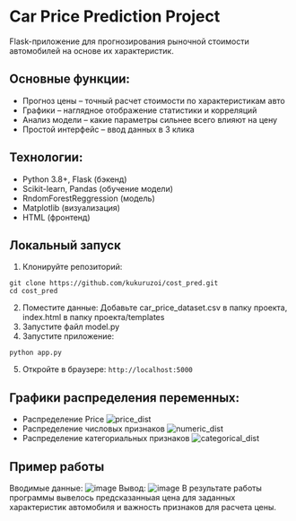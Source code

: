 # Car Price Prediction Project
Flask-приложение для прогнозирования рыночной стоимости автомобилей на основе их характеристик.

## Основные функции: 
- Прогноз цены – точный расчет стоимости по характеристикам авто  
- Графики – наглядное отображение статистики и корреляций  
- Анализ модели – какие параметры сильнее всего влияют на цену  
- Простой интерфейс – ввод данных в 3 клика  
 
## Технологии:
- Python 3.8+, Flask (бэкенд)
- Scikit-learn, Pandas (обучение модели)
- RndomForestReggression (модель)
- Matplotlib (визуализация)
- HTML (фронтенд)

## Локальный запуск
1. Клонируйте репозиторий:
```
git clone https://github.com/kukuruzoi/cost_pred.git
cd cost_pred
```
2. Поместите данные:
Добавьте car_price_dataset.csv в папку проекта, index.html в папку проекта/templates
3. Запустите файл model.py
4. Запустите приложение:
```
python app.py
```
5. Откройте в браузере:
```http://localhost:5000```

## Графики распределения переменных:
- Распределение Price 
![price_dist](https://github.com/user-attachments/assets/aa944a17-9eb3-4145-9373-3562f8c1b912)
- Распределение числовых признаков
![numeric_dist](https://github.com/user-attachments/assets/0ed8f16f-6332-4c5a-8cd9-ddbd8490e019)
- Распределение категориальных признаков
![categorical_dist](https://github.com/user-attachments/assets/0e96488d-5d83-46ac-8546-0b9768636354)

## Пример работы 
Вводимые данные:
![image](https://github.com/user-attachments/assets/94e9e053-d7bb-4120-87bc-b48ee2ea0bd5)
Вывод:
![image](https://github.com/user-attachments/assets/281fe2b0-6c90-4be1-aab4-8639a70eb22e)
В результате работы программы вывелось предсказанныая цена для заданных характеристик автомобиля и важность признаков для расчета цены.

